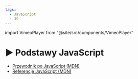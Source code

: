 ```yaml
---
tags:
  - JavaScript
  - JS
---
```


import VimeoPlayer from "@site/src/components/VimeoPlayer"

# ▶️ Podstawy JavaScript

<VimeoPlayer videoId="752142412" />

- [Przewodnik po JavaScript (MDN)](https://developer.mozilla.org/en-US/docs/Learn/JavaScript)
- [Referencje JavaScript (MDN)](https://developer.mozilla.org/en-US/docs/Web/JavaScript/Reference)
